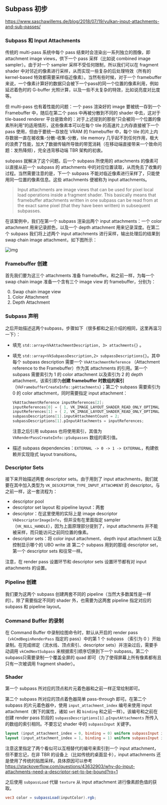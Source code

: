 ## Subpass 初步

<https://www.saschawillems.de/blog/2018/07/19/vulkan-input-attachments-and-sub-passes/>

### Subpass 和 Input Attachments

传统的 multi-pass 系统中每个 pass 结束时会渲染出一系列独立的图像，即 attachment image views，供下一个 pass 采样（比如说 combined image sampler）。由于对一个 sampler 采样不受任何限制，所以我们可以在 fragment shader 中对邻近的像素进行采样，从而实现一些复杂的后处理特效（所有的 kernel-based 特效都需要采样临近像素）。当然有些时候，对于一个 framebuffer 来说，一个像素计算好的数据只会被下一个pass的同一个位置的像素利用，例如延迟着色时的 G-buffer 光照计算，以及一些不太复杂的特效，比如说亮度对比度等。

但 multi-pass 也有着性能的问题：一个 pass 渲染好的 image 要被统一存到一个 Framebuffer 中，随后在第二个 pass 中再被分散到不同的 shader 中去，这对于 tile-based renderer 平台是致命的：对于上述提到的那些”只会被同一个位置的像素所利用“的适用情形，这些像素本可以在每个 tile 的高速片上内存直接被下一个 pass 使用，但由于要统一存放在 VRAM 的 framebuffer 中，每个 tile 的片上内存数据一直在被收集-分散-收集-分散，tile memory 几乎起不到任何作用，极大的浪费了性能，加大了数据传输所导致的带宽消耗（在移动端直接带来一个致命问题：发热降频），完全违背移动端 TBR 架构的初衷。

subpass 就解决了这个问题。后一个 subpass 所使用的 attachments 的像素可以直接从前一个 subpass 的 attachments 中的对应位置读取，从而免去了收集的过程。当然需要注意的是，下一个 subpass 不能对临近像素进行采样了，只能使用同一位置的像素信息。这些 attachments 便被称为 input attachments。

> Input attachments are image views that can be used for pixel local load operations inside a fragment shader. This basically means that framebuffer attachments written in one subpass can be read from at the exact same pixel (that they have been written) in subsequent subpasses.

在该案例中，我们在第一个 subpass 渲染出两个 input attachments：一个 color attachment 用来记录颜色，以及一个 depth attachment 用来记录深度。在第二个 subpass 我们将上述两个 input attachments 进行采样，输出处理后的结果到 swap chain image attachment，如下图所示：

![img](https://www.saschawillems.de/images/2018-07-19-vulkan-input-attachments-and-sub-passes/Unbenannt-1-2.png)

### Framebuffer 创建

首先我们要为这三个 attachments 准备 framebuffer。和之前一样，为每一个 swap chain image 准备一个含有三个 image view 的 framebuffer，分别为：

0. Swap chain image view
1. Color Attachment
2. Depth Attachment

### Subpass 声明

之后开始描述这两个subpass，步骤如下（很多都和之前介绍的相同，这里再温习一下）：

* 填充 `std::array<VkAttachmentDescription, 3> attachments{}` 。

* 填充 `std::array<VkSubpassDescription,2> subpassDescriptions{}`。其中每个 subpass description 需要一个 `VkAttachmentReference` （Attachment reference to the Framebuffer）作为其 attachments 的引用。第一个 subpass 需要索引为 1 的 color attachment 以及索引为 2 的 depth attachment，该索引即为**创建 framebuffer 时数组的索引**（`VkFramebufferCreateInfo::pAttachments`）；第二个 subpass 需要索引为 0 的 color attachment，同时需要指定 input attachment：

  ```c++
  VkAttachmentReference inputReferences[2];
  inputReferences[0] = { 1, VK_IMAGE_LAYOUT_SHADER_READ_ONLY_OPTIMAL };
  inputReferences[1] = { 2, VK_IMAGE_LAYOUT_SHADER_READ_ONLY_OPTIMAL };
  subpassDescriptions[1].inputAttachmentCount = 2;
  subpassDescriptions[1].pInputAttachments = inputReferences;
  ```

  注意之后引用 subpass 也将使用索引，其值为 `VkRenderPassCreateInfo::pSubpasses` 数组的索引值。

* 描述 subpass dependencies：`EXTERNAL -> 0 -> 1 -> EXTERNAL`，构建依赖并实现隐式 layout transitions。

### Descriptor Sets

接下来开始描述两套 descriptor sets。由于用到了 input attachments，我们就要在其中加入类型为 `VK_DESCRIPTOR_TYPE_INPUT_ATTACHMENT` 的 descriptor。与之前一样，这一套流程为：

* descriptor pool
* descriptor set layout 和 pipeline layout：两套
* descriptor：在这里使用的实际上是 image descriptor `VkDescriptorImageInfo`，但并没有在里面指定 sampler（`VK_NULL_HANDLE`），因为上面原理部分提到了，input attachments 并不能被采样，而只能访问之前同位置的像素。
* descriptor sets：将 color input attachment、depth input attachment 以及控制显示哪个的 UBO write 进 第二个 subpass 用到的那组 descriptor set，第一个 descriptor sets 和往常一样。

注意，在 render pass 设置环节和 descriptor sets 设置环节都有对 input attachments 的设置。

### Pipeline 创建

我们要为这两个 subpass 创建两套不同的 pipeline（当然大多数属性是一样的）。除了需要指定不同的 shader 外，也需要为这两套 pipeline 指定对应的 subpass 和 pipeline layout。

### Command Buffer 的录制

在 Command Buffer 中录制绘图命令时，默认从开启的 render pass （`vkCmdBeginRenderPass` 指定的 pass）中的第 1 个 subpass （索引为 0 ）开始录制。在完成绑定（流水线、顶点索引、descriptor sets）并渲染过后，需要手动调用 `vkCmdNextSubpass` 来根据索引顺序切换到下一个 subpass。第二个subpass只需要录制一个覆盖全屏的 quad 即可（为了使得屏幕上所有像素都有且只有一次被调用 fragment shader）。

### Shader

第一个 subpass 所对应的顶点和片元着色器和之前一样正常绘制即可。

第二个 subpass 所对应的顶点着色器简单 pass-through 即可。在第二个 subpass 的片元着色器中，使用 `input_attachment_index`  编号来使用 input attachment（剩下的属性，诸如 `set` 和 `binding` 和之前一样）。该编号和之前在创建 render pass 阶段的 `subpassDescriptions[1].pInputAttachments` 所传入的数组的索引相同。不要忘记 shader 中的 `subpassInput` 关键字。

```glsl
layout (input_attachment_index = 0, binding = 0) uniform subpassInput inputColor;
layout (input_attachment_index = 1, binding = 1) uniform subpassInput inputDepth;
```

注意这里指定了两个看似可以互相替代的编号来索引到一个 input attachment，但不要忘记，在非 TBR 的设备上（比如传统的桌面显卡），input attachments 还是使用了传统的贴图采样。具体原因可以参考 <https://stackoverflow.com/questions/43632903/why-do-input-attachments-need-a-descriptor-set-to-be-bound?rq=1>

之后使用 `subpassLoad` 代替 `texture` 从 input attachment 进行像素颜色值的获取。

```glsl
vec3 color = subpassLoad(inputColor).rgb;
```

